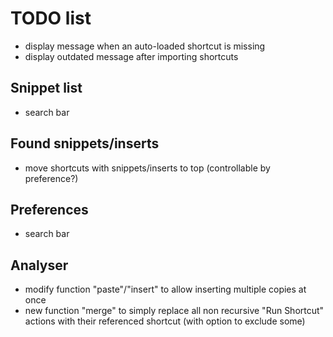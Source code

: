 # TODO list

* display message when an auto-loaded shortcut is missing
* display outdated message after importing shortcuts

## Snippet list
* search bar

## Found snippets/inserts
* move shortcuts with snippets/inserts to top (controllable by preference?)

## Preferences
* search bar

## Analyser
* modify function "paste"/"insert" to allow inserting multiple copies at once
* new function "merge" to simply replace all non recursive "Run Shortcut" actions with their referenced shortcut (with option to exclude some)

